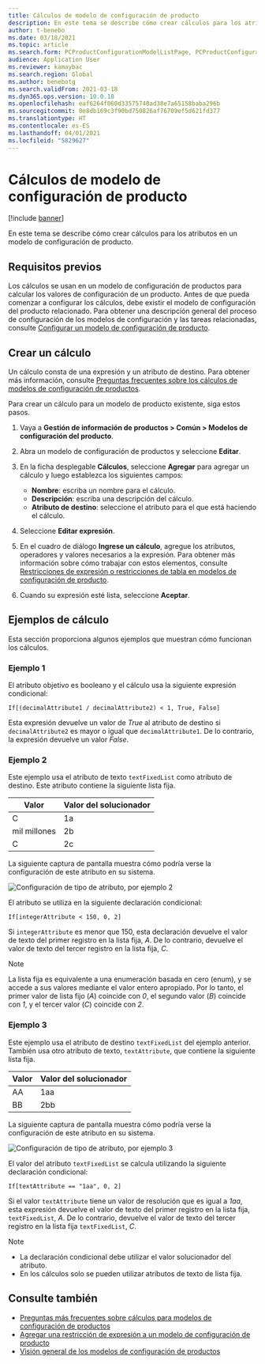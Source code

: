 ```yaml
---
title: Cálculos de modelo de configuración de producto
description: En este tema se describe cómo crear cálculos para los atributos en un modelo de configuración de producto
author: t-benebo
ms.date: 03/18/2021
ms.topic: article
ms.search.form: PCProductConfigurationModelListPage, PCProductConfigurationModelDetails
audience: Application User
ms.reviewer: kamaybac
ms.search.region: Global
ms.author: benebotg
ms.search.validFrom: 2021-03-18
ms.dyn365.ops.version: 10.0.18
ms.openlocfilehash: eaf6264f060d33575740ad38e7a65158baba296b
ms.sourcegitcommit: 0e8db169c3f90bd750826af76709ef5d621fd377
ms.translationtype: HT
ms.contentlocale: es-ES
ms.lasthandoff: 04/01/2021
ms.locfileid: "5829627"
---
```

# <a name="product-configuration-model-calculations"></a>Cálculos de modelo de configuración de producto

[!include [banner](../includes/banner.md)]

En este tema se describe cómo crear cálculos para los atributos en un modelo de configuración de producto.

## <a name="prerequisites"></a>Requisitos previos

Los cálculos se usan en un modelo de configuración de productos para calcular los valores de configuración de un producto. Antes de que pueda comenzar a configurar los cálculos, debe existir el modelo de configuración del producto relacionado. Para obtener una descripción general del proceso de configuración de los modelos de configuración y las tareas relacionadas, consulte [Configurar un modelo de configuración de producto](set-up-maintain-product-configuration-model.md).

## <a name="create-a-calculation"></a>Crear un cálculo

Un cálculo consta de una expresión y un atributo de destino. Para obtener más información, consulte [Preguntas frecuentes sobre los cálculos de modelos de configuración de productos](calculate-product-configuration-models.md).

Para crear un cálculo para un modelo de producto existente, siga estos pasos.

1. Vaya a **Gestión de información de productos \> Común \> Modelos de configuración del producto**.
1. Abra un modelo de configuración de productos y seleccione **Editar**.
1. En la ficha desplegable **Cálculos**, seleccione **Agregar** para agregar un cálculo y luego establezca los siguientes campos:

    - **Nombre**: escriba un nombre para el cálculo.
    - **Descripción**: escriba una descripción del cálculo.
    - **Atributo de destino**: seleccione el atributo para el que está haciendo el cálculo.

1. Seleccione **Editar expresión**.
1. En el cuadro de diálogo **Ingrese un cálculo**, agregue los atributos, operadores y valores necesarios a la expresión. Para obtener más información sobre cómo trabajar con estos elementos, consulte [Restricciones de expresión o restricciones de tabla en modelos de configuración de producto](expression-constraints-table-constraints-product-configuration-models.md).
1. Cuando su expresión esté lista, seleccione **Aceptar**.

## <a name="calculation-examples"></a>Ejemplos de cálculo

Esta sección proporciona algunos ejemplos que muestran cómo funcionan los cálculos.

### <a name="example-1"></a>Ejemplo 1

El atributo objetivo es booleano y el cálculo usa la siguiente expresión condicional:

`If[(decimalAttribute1 / decimalAttribute2) < 1, True, False]`

Esta expresión devuelve un valor de *True* al atributo de destino si `decimalAttribute2` es mayor o igual que `decimalAttribute1`. De lo contrario, la expresión devuelve un valor *False*.

### <a name="example-2"></a>Ejemplo 2

Este ejemplo usa el atributo de texto `textFixedList` como atributo de destino. Este atributo contiene la siguiente lista fija.

| Valor | Valor del solucionador |
|---|---|
| C | 1a |
| mil millones | 2b |
| C | 2c |

La siguiente captura de pantalla muestra cómo podría verse la configuración de este atributo en su sistema.

![Configuración de tipo de atributo, por ejemplo 2](media/model-calculations-example2.png "Configuración de tipo de atributo, por ejemplo 2")

El atributo se utiliza en la siguiente declaración condicional:

`If[integerAttribute < 150, 0, 2]`

Si `integerAttribute` es menor que 150, esta declaración devuelve el valor de texto del primer registro en la lista fija, *A*. De lo contrario, devuelve el valor de texto del tercer registro en la lista fija, *C*.

> [!NOTE]
> La lista fija es equivalente a una enumeración basada en cero (enum), y se accede a sus valores mediante el valor entero apropiado. Por lo tanto, el primer valor de lista fijo (*A*) coincide con *0*, el segundo valor (*B*) coincide con *1*, y el tercer valor (*C*) coincide con *2*.

### <a name="example-3"></a>Ejemplo 3

Este ejemplo usa el atributo de destino `textFixedList` del ejemplo anterior. También usa otro atributo de texto, `textAttribute`, que contiene la siguiente lista fija.

| Valor | Valor del solucionador |
|---|---|
| AA | 1aa |
| BB | 2bb |

La siguiente captura de pantalla muestra cómo podría verse la configuración de este atributo en su sistema.

![Configuración de tipo de atributo, por ejemplo 3](media/model-calculations-example3.png "Configuración de tipo de atributo, por ejemplo 3")

El valor del atributo `textFixedList` se calcula utilizando la siguiente declaración condicional:

`If[textAttribute == "1aa", 0, 2]`

Si el valor `textAttribute` tiene un valor de resolución que es igual a *1aa*, esta expresión devuelve el valor de texto del primer registro en la lista fija, `textFixedList`, *A*. De lo contrario, devuelve el valor de texto del tercer registro en la lista fija `textFixedList`, *C*.

> [!NOTE]
> - La declaración condicional debe utilizar el valor solucionador del atributo.
> - En los cálculos solo se pueden utilizar atributos de texto de lista fija.

## <a name="see-also"></a>Consulte también

- [Preguntas más frecuentes sobre cálculos para modelos de configuración de productos](calculate-product-configuration-models.md)
- [Agregar una restricción de expresión a un modelo de configuración de producto](tasks/add-expression-constraint-product-configuration-model.md)
- [Visión general de los modelos de configuración de productos](product-configuration-models.md)
